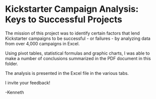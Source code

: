 # Kickstarter Campaign Analysis: Keys to Successful Projects

The mission of this project was to identify certain factors that lend Kickstarter campaigns to be successful - or failures - by analyzing data from over 4,000 campaigns in Excel. 

Using pivot tables, statistical formulas and graphic charts, I was able to make a number of conclusions summarized in the PDF document in this folder. 

The analysis is presented in the Excel file in the various tabs. 

I invite your feedback!

-Kenneth
